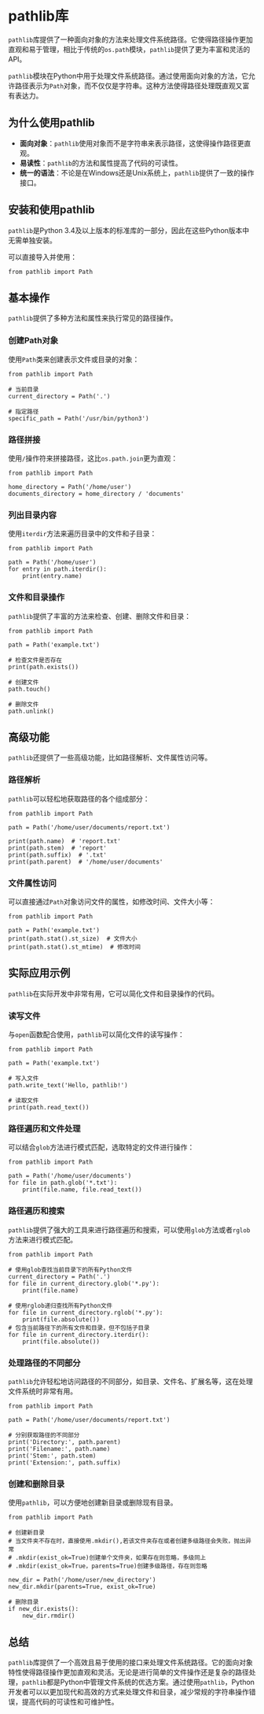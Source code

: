 # **pathlib库**

`pathlib`库提供了一种面向对象的方法来处理文件系统路径。它使得路径操作更加直观和易于管理，相比于传统的`os.path`模块，`pathlib`提供了更为丰富和灵活的API。

`pathlib`模块在Python中用于处理文件系统路径。通过使用面向对象的方法，它允许路径表示为`Path`对象，而不仅仅是字符串。这种方法使得路径处理既直观又富有表达力。

## **为什么使用pathlib**

- **面向对象**：`pathlib`使用对象而不是字符串来表示路径，这使得操作路径更直观。
- **易读性**：`pathlib`的方法和属性提高了代码的可读性。
- **统一的语法**：不论是在Windows还是Unix系统上，`pathlib`提供了一致的操作接口。

## **安装和使用pathlib**

`pathlib`是Python 3.4及以上版本的标准库的一部分，因此在这些Python版本中无需单独安装。

可以直接导入并使用：

```
from pathlib import Path
```

## **基本操作**

`pathlib`提供了多种方法和属性来执行常见的路径操作。

### **创建Path对象**

使用`Path`类来创建表示文件或目录的对象：

```
from pathlib import Path

# 当前目录
current_directory = Path('.')

# 指定路径
specific_path = Path('/usr/bin/python3')
```

### **路径拼接**

使用`/`操作符来拼接路径，这比`os.path.join`更为直观：

```
from pathlib import Path

home_directory = Path('/home/user')
documents_directory = home_directory / 'documents'
```

### **列出目录内容**

使用`iterdir`方法来遍历目录中的文件和子目录：

```
from pathlib import Path

path = Path('/home/user')
for entry in path.iterdir():
    print(entry.name)
```

### **文件和目录操作**

`pathlib`提供了丰富的方法来检查、创建、删除文件和目录：

```
from pathlib import Path

path = Path('example.txt')

# 检查文件是否存在
print(path.exists())

# 创建文件
path.touch()

# 删除文件
path.unlink()
```

## **高级功能**

`pathlib`还提供了一些高级功能，比如路径解析、文件属性访问等。

### **路径解析**

`pathlib`可以轻松地获取路径的各个组成部分：

```
from pathlib import Path

path = Path('/home/user/documents/report.txt')

print(path.name)  # 'report.txt'
print(path.stem)  # 'report'
print(path.suffix)  # '.txt'
print(path.parent)  # '/home/user/documents'
```

### **文件属性访问**

可以直接通过`Path`对象访问文件的属性，如修改时间、文件大小等：

```
from pathlib import Path

path = Path('example.txt')
print(path.stat().st_size)  # 文件大小
print(path.stat().st_mtime)  # 修改时间
```

## **实际应用示例**

`pathlib`在实际开发中非常有用，它可以简化文件和目录操作的代码。

### **读写文件**

与`open`函数配合使用，`pathlib`可以简化文件的读写操作：

```
from pathlib import Path

path = Path('example.txt')

# 写入文件
path.write_text('Hello, pathlib!')

# 读取文件
print(path.read_text())
```

### **路径遍历和文件处理**

可以结合`glob`方法进行模式匹配，选取特定的文件进行操作：

```
from pathlib import Path

path = Path('/home/user/documents')
for file in path.glob('*.txt'):
    print(file.name, file.read_text())
```

### **路径遍历和搜索**

`pathlib`提供了强大的工具来进行路径遍历和搜索，可以使用`glob`方法或者`rglob`方法来进行模式匹配。

```
from pathlib import Path

# 使用glob查找当前目录下的所有Python文件
current_directory = Path('.')
for file in current_directory.glob('*.py'):
    print(file.name)

# 使用rglob递归查找所有Python文件
for file in current_directory.rglob('*.py'):
    print(file.absolute())
# 包含当前路径下的所有文件和目录，但不包括子目录    
for file in current_directory.iterdir():
	print(file.absolute())
```

### **处理路径的不同部分**

`pathlib`允许轻松地访问路径的不同部分，如目录、文件名、扩展名等，这在处理文件系统时非常有用。

```
from pathlib import Path

path = Path('/home/user/documents/report.txt')

# 分别获取路径的不同部分
print('Directory:', path.parent)
print('Filename:', path.name)
print('Stem:', path.stem)
print('Extension:', path.suffix)
```

### **创建和删除目录**

使用`pathlib`，可以方便地创建新目录或删除现有目录。

```
from pathlib import Path

# 创建新目录
# 当文件夹不存在时，直接使用.mkdir(),若该文件夹存在或者创建多级路径会失败，抛出异常
# .mkdir(exist_ok=True)创建单个文件夹，如果存在则忽略，多级同上
# .mkdir(exist_ok=True，parents=True)创建多级路径，存在则忽略

new_dir = Path('/home/user/new_directory')
new_dir.mkdir(parents=True, exist_ok=True)

# 删除目录
if new_dir.exists():
    new_dir.rmdir()
```

## **总结**

`pathlib`库提供了一个高效且易于使用的接口来处理文件系统路径。它的面向对象特性使得路径操作更加直观和灵活。无论是进行简单的文件操作还是复杂的路径处理，`pathlib`都是Python中管理文件系统的优选方案。通过使用`pathlib`，Python开发者可以以更加现代和高效的方式来处理文件和目录，减少常规的字符串操作错误，提高代码的可读性和可维护性。
